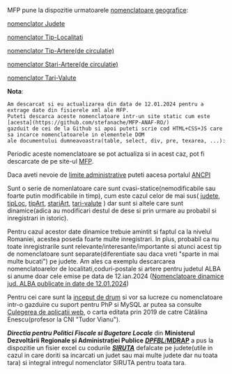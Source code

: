 MFP pune la dispozitie urmatoarele [nomenclatoare geografice](https://mfinante.gov.ro/nomenclatoare-geografice-mfp):

[nomenclator Judete](https://stefanache.github.io/MFP-ANAF-RO/js_scripts/mfp/nomenclatoare_geografice/nomJudete.html)

[nomenclator Tip-Localitati](https://stefanache.github.io/MFP-ANAF-RO/js_scripts/mfp/nomenclatoare_geografice/nomTipLocalitati.html)

[nomenclator Tip-Artere(de circulatie)](https://stefanache.github.io/MFP-ANAF-RO/js_scripts/mfp/nomenclatoare_geografice/nomTipArtere.html)

[nomenclator Stari-Artere(de circulatie)](https://stefanache.github.io/MFP-ANAF-RO/js_scripts/mfp/nomenclatoare_geografice/nomStariArtere.html)

[nomenclator Tari-Valute](https://stefanache.github.io/MFP-ANAF-RO/js_scripts/mfp/nomenclatoare_geografice/nomTariValute.html)

**Nota**:

    Am descarcat si eu actualizarea din data de 12.01.2024 pentru a extrage date din fisierele xml ale MFP.
    Puteti descarca aceste nomenclatoare intr-un site static cum este [acesta](https://github.com/stefanache/MFP-ANAF-RO/) 
    gazduit de cei de la Github si apoi puteti scrie cod HTML+CSS+JS care sa incarce nomenclatoarele in elementele DOM 
    ale documentului dumneavoastra(table, select, div, pre, texarea, ...):

Periodic aceste nomenclatoare se pot actualiza si in acest caz, pot fi descarcate de pe site-ul [MFP](https://mfinante.gov.ro/nomenclatoare-geografice-mfp).

Daca aveti nevoie de [limite administrative](https://geoportal.ancpi.ro/portal/apps/webappviewer/index.html?id=faeba2d173374445b1f13512bd477bb2) puteti aacesa portalul [ANCPI](https://geoportal.ancpi.ro/portal/apps/webappviewer/index.html?id=faeba2d173374445b1f13512bd477bb2)

Sunt o serie de nomenlatoare care sunt cvasi-statice(nemodificabile sau foarte putin modificabile in timp), cum este cazul celor de mai sus( 
[judete](https://stefanache.github.io/MFP-ANAF-RO/js_scripts/mfp/nomenclatoare_geografice/nomJudete.html),
[tipLoc](https://stefanache.github.io/MFP-ANAF-RO/js_scripts/mfp/nomenclatoare_geografice/nomTipLocalitati.html),
[tipArt](https://stefanache.github.io/MFP-ANAF-RO/js_scripts/mfp/nomenclatoare_geografice/nomTipArtere.html),
[stariArt](https://stefanache.github.io/MFP-ANAF-RO/js_scripts/mfp/nomenclatoare_geografice/nomStariArtere.html),
[tari-valute](https://stefanache.github.io/MFP-ANAF-RO/js_scripts/mfp/nomenclatoare_geografice/nomTariValute.html) ) dar sunt si altele care sunt dinamice(adica au modificari destul de dese si prin urmare au probabil si inregistrari in istoric).

Pentru cazul acestor date dinamice trebuie amintit si faptul ca la nivelul Romaniei, acestea poseda foarte multe inregistrari. In plus, probabil ca nu toate inregistrarile sunt relevante/interesante/importante si atunci acest tip de nomenclatoare sunt separate(diferentiate sau daca vreti "sparte in mai multe bucati") pe judete.
Am ales ca exemplu descarcarea nomenclatoarelor de localitati,coduri-postale si artere pentru judetul ALBA si anume doar cele emise pe data de 12.ian.2024 
([Nomenclatoare dinamice jud. ALBA publicate in date de 12.01.2024](https://stefanache.github.io/MFP-ANAF-RO/js_scripts/mfp/nomenclatoare_geografice/ALBA/12.01.2024/index.html))

Pentru cei care sunt la [inceput de drum](https://www.didactic.ro/resurse-educationale/invatamant-liceal/informatica/toate-clasele/stiri?page=113) si vor sa lucreze cu nomenclatoare intr-o gazduire cu suport pentru PhP si MySQL ar putea sa consulte [Culegerea de aplicatii web](https://evomind.org/wp-content/uploads/Culegere-aplicatii-web-2.pdf), o carta editata prin 2019 de catre Cătălina Enescu(profesor la CNI "Tudor Vianu"). 

***Directia pentru Politici Fiscale si Bugetare Locale*** din **Ministerul Dezvoltării Regionale și Administrației Publice** [***DPFBL***/**MDRAP**](http://www.dpfbl.mdrap.ro/) a pus la dispozitie un fisier excel cu codurile [***SIRUTA***](http://www.dpfbl.mdrap.ro/documents/machete_cu_cod_siruta_si_uat_pe_judete.xls) defalcate pe judete(utile in cazul in care doriti sa incarcati un judet sau mai multe judete dar nu toata tara) si integral intregul nomenclator SIRUTA pentru toata tara.
